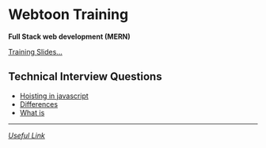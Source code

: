 # Webtoon Training

**Full Stack web development (MERN)**

[Training Slides...](./ShaiSlides.md)

## Technical Interview Questions

- [Hoisting in javascript](./technicalInterview/Hoisting.md)
- [Differences](./technicalInterview/Difference.md)
- [What is](./technicalInterview/WhatIs.md)

---

_[Useful Link](https://www.interviewbit.com/javascript-interview-questions/#different-data-types-present-in-javascript)_
